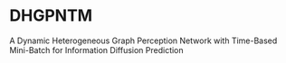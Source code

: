 # DHGPNTM
A Dynamic Heterogeneous Graph Perception Network with Time-Based Mini-Batch for Information Diffusion Prediction
